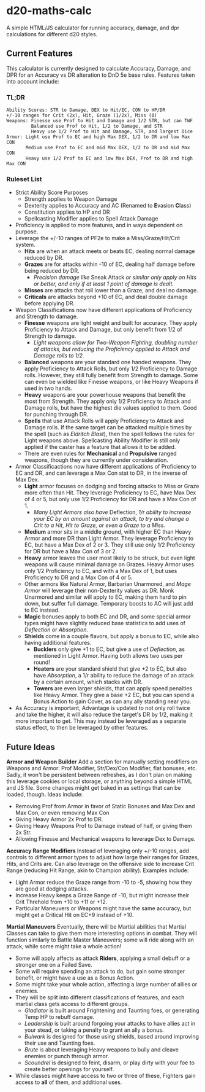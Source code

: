
# d20-maths-calc

A simple HTML/JS calculator for running accuracy, damage, and dpr calculations for different d20 styles.

## Current Features
This calculator is currently designed to calculate Accuracy, Damage, and DPR for an Accuracy vs DR alteration to DnD 5e base rules. Features taken into account include:

### TL;DR
```
Ability Scores: STR to Damage, DEX to Hit/EC, CON to HP/DR
+/-10 ranges for Crit (2x), Hit, Graze (1/2x), Miss (0)
Weapons: Finesse use Prof to Hit and Damage and 1/2 STR, but can TWF
         Balanced use Prof to Hit, 1/2 to Damage, and STR
         Heavy use 1/2 Prof to Hit and Damage, STR, and largest Dice
Armor: Light use Prof to EC and high Max DEX, 1/2 to DR and low Max CON
       Medium use Prof to EC and mid Max DEX, 1/2 to DR and mid Max CON
       Heavy use 1/2 Prof to EC and low Max DEX, Prof to DR and high Max CON
```


### Ruleset List
 - Strict Ability Score Purposes
	 - Strength applies to Weapon Damage
	 - Dexterity applies to Accuracy and AC (Renamed to **E**vasion **C**lass)
	 - Constitution applies to HP and DR
	 - Spellcasting Modifier applies to Spell Attack Damage
 - Proficiency is applied to more features, and in ways dependent on purpose.
 - Leverage the +/-10 ranges of PF2e to make a Miss/Graze/Hit/Crit system.
	 - **Hits** are when an attack meets or beats EC, dealing normal damage reduced by DR.
	 - **Grazes** are for attacks within -10 of EC, dealing half damage before being reduced by DR.
		 - *Precision damage like* Sneak Attack *or similar only apply on Hits or better, and only if at least 1 point of damage is dealt.*
     - **Misses** are attacks that roll lower than a Graze, and deal no damage.
     - **Criticals** are attacks beyond +10 of EC, and deal double damage before applying DR.
  - Weapon Classifications now have different applications of Proficiency and Strength to damage.
	  - **Finesse** weapons are light weight and built for accuracy. They apply Proficiency to Attack and Damage, but only benefit from 1/2 of Strength to damage.
		  - *Light weapons allow for Two-Weapon Fighting, doubling number of attacks, but reducing the Proficiency applied to Attack and Damage rolls to 1/2.*
	  - **Balanced** weapons are your standard one handed weapons. They apply Proficiency to Attack Rolls, but only 1/2 Proficiency to Damage rolls. However, they still fully benefit from Strength to damage. Some can even be wielded like Finesse weapons, or like Heavy Weapons if used in two hands.
	  - **Heavy** weapons are your powerhouse weapons that benefit the most from Strength. They apply only 1/2 Proficiency to Attack and Damage rolls, but have the highest die values applied to them. Good for punching through DR.
	  - **Spells** that use Attack Rolls will apply Proficiency to Attack and Damage rolls. If the same target can be attacked multiple times by the spell (such as *Eldritch Blast*), then the spell follows the rules for Light weapons above. Spellcasting Ability Modifier is still only applied if the caster has a feature that allows it to be added.
	  - There are even rules for **Mechanical** and **Propulsive** ranged weapons, though they are currently under consideration.
  - Armor Classificactions now have different applications of Proficiency to EC and DR, and can leverage a Max Con stat to DR, in the inverse of Max Dex.
	  - **Light** armor focuses on dodging and forcing attacks to Miss or Graze more often than Hit. They leverage Proficiency to EC, have Max Dex of 4 or 5, but only use 1/2 Proficiency for DR and have a Max Con of 1.
		  - *Many Light Armors also have* Deflection, *1/r ability to increase your EC by an amount against an attack, to try and change a Crit to a Hit, Hit to Graze, or even a Graze to a Miss.*
	  - **Medium** armor sits in a middle ground, with higher EC than Heavy Armor and more DR than Light Armor. They leverage Proficiency to EC, but have a Max Dex of 2 or 3. They still use only 1/2 Proficiency for DR but have a Max Con of 3 or 2.
	  - **Heavy** armor leaves the user most likely to be struck, but even light weapons will cause minimal damage on Grazes. Heavy Armor uses only 1/2 Proficiency to EC, and with a Max Dex of 1, but uses Proficiency to DR and a Max Con of 4 or 5.
	  - Other armors like Natural Armor, Barbarian Unarmored, and *Mage Armor* will leverage their non-Dexterity values as DR. Monk Unarmored and similar will apply to EC, making them hard to pin down, but suffer full damage. Temporary boosts to AC will just add to EC instead.
	  - **Magic** bonuses apply to both EC and DR, and some special armor types might have slightly reduced base statistics to add uses of *Deflection* or *Absorption*.
	  - **Shields** come in a couple flavors, but apply a bonus to EC, while also having additional features.
		  - **Bucklers** only give +1 to EC, but give a use of *Deflection*, as mentioned in Light Armor. Having both allows two uses per round!
		  - **Heaters** are your standard shield that give +2 to EC, but also have *Absorption*, a 1/r ability to reduce the damage of an attack by a certain amount, which stacks with DR.
		  - **Towers** are even larger shields, that can apply speed penalties like Heavy Armor. They give a base +2 EC, but you can spend a Bonus Action to gain Cover, as can any ally standing near you.
  - As Accuracy is important, Advantage is updated to not only roll twice and take the higher, it will also reduce the target's DR by 1/2, making it more important to get. This may instead be leveraged as a separate status effect, to then be leveraged by other features.

## Future Ideas

**Armor and Weapon Builder**
Add a section for manually setting modifiers on Weapons and Armor: Prof Modifier, Str/Dex/Con Modifier, flat bonuses, etc. Sadly, it won't be persistent between refreshes, as I don't plan on making this leverage cookies or local storage, or anything beyond a simple HTML and JS file. Some changes might get baked in as settings that can be loaded, though. Ideas include:
- Removing Prof from Armor in favor of Static Bonuses and Max Dex and Max Con, or even removing Max Con
- Giving Heavy Armor 2x Prof to DR.
- Giving Heavy Weapons Prof to Damage instead of half, or giving them 2x Str.
- Allowing Finesse and Mechanical weapons to leverage Dex to Damage.

**Accuracy Range Modifiers**
Instead of leveraging only +/-10 ranges, add controls to different armor types to adjust how large their ranges for Grazes, Hits, and Crits are. Can also leverage on the offensive side to increase Crit Range (reducing Hit Range, akin to Champion ability). Examples include:
- Light Armor reduce the Graze range from -10 to -5, showing how they are good at dodging attacks.
- Increase Heavy keeps a Graze Range of -10, but might increase their Crit Threhold from +10 to +11 or +12.
- Particular Maneuvers or Weapons might have the same accuracy, but might get a Critical Hit on EC+9 instead of +10.

**Martial Maneuvers**
Eventually, there will be Martial abilities that Martial Classes can take to give them more interesting options in combat. They will function similarly to Battle Master Maneuvers; some will ride along with an attack, while some might take a whole action!
- Some will apply affects as attack **Riders**, applying a small debuff or a stronger one on a Failed Save.
- Some will require spending an attack to do, but gain some stronger benefit, or might have a use as a Bonus Action.
- Some might take your whole action, affecting a large number of allies or enemies.
- They will be split into different classifications of features, and each martial class gets access to different groups.
  - *Gladiator* is built around Frightening and Taunting foes, or generating Temp HP to rebuff damage.
  - *Leadership* is built around forgoing your attacks to have allies act in your stead, or taking a penalty to grant an ally a bonus.
  - *Bulwark* is designed for those using shields, based around improving their use and Taunting foes.
  - *Brute* is about leveraging Heavy weapons to bully and cleave enemies or punch through armor.
  - *Scoundrel* is designed to feint, disarm, or play dirty with your foe to create better openings for yourself.
- While classes might have access to two or three of these, Fighters gain access to **all** of them, and additional uses.
